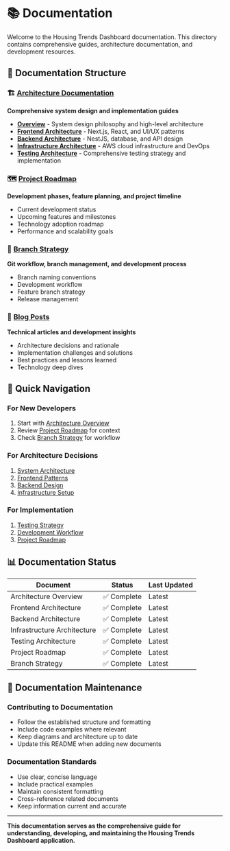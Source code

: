 # 📚 Documentation

Welcome to the Housing Trends Dashboard documentation. This directory contains comprehensive guides, architecture documentation, and development resources.

## 📁 Documentation Structure

### 🏗️ [Architecture Documentation](./architecture/)
**Comprehensive system design and implementation guides**

- **[Overview](./architecture/README.md)** - System design philosophy and high-level architecture
- **[Frontend Architecture](./architecture/FRONTEND.md)** - Next.js, React, and UI/UX patterns
- **[Backend Architecture](./architecture/BACKEND.md)** - NestJS, database, and API design
- **[Infrastructure Architecture](./architecture/INFRASTRUCTURE.md)** - AWS cloud infrastructure and DevOps
- **[Testing Architecture](./architecture/TESTING.md)** - Comprehensive testing strategy and implementation

### 🗺️ [Project Roadmap](./ROADMAP.md)
**Development phases, feature planning, and project timeline**

- Current development status
- Upcoming features and milestones
- Technology adoption roadmap
- Performance and scalability goals

### 🌿 [Branch Strategy](./BRANCH_SUMMARY.md)
**Git workflow, branch management, and development process**

- Branch naming conventions
- Development workflow
- Feature branch strategy
- Release management

### 📝 [Blog Posts](./blog/)
**Technical articles and development insights**

- Architecture decisions and rationale
- Implementation challenges and solutions
- Best practices and lessons learned
- Technology deep dives

## 🎯 Quick Navigation

### For New Developers
1. Start with [Architecture Overview](./architecture/README.md)
2. Review [Project Roadmap](./ROADMAP.md) for context
3. Check [Branch Strategy](./BRANCH_SUMMARY.md) for workflow

### For Architecture Decisions
1. [System Architecture](./architecture/OVERVIEW.md)
2. [Frontend Patterns](./architecture/FRONTEND.md)
3. [Backend Design](./architecture/BACKEND.md)
4. [Infrastructure Setup](./architecture/INFRASTRUCTURE.md)

### For Implementation
1. [Testing Strategy](./architecture/TESTING.md)
2. [Development Workflow](./BRANCH_SUMMARY.md)
3. [Project Roadmap](./ROADMAP.md)

## 📊 Documentation Status

| Document | Status | Last Updated |
|----------|--------|--------------|
| Architecture Overview | ✅ Complete | Latest |
| Frontend Architecture | ✅ Complete | Latest |
| Backend Architecture | ✅ Complete | Latest |
| Infrastructure Architecture | ✅ Complete | Latest |
| Testing Architecture | ✅ Complete | Latest |
| Project Roadmap | ✅ Complete | Latest |
| Branch Strategy | ✅ Complete | Latest |

## 🔄 Documentation Maintenance

### Contributing to Documentation
- Follow the established structure and formatting
- Include code examples where relevant
- Keep diagrams and architecture up to date
- Update this README when adding new documents

### Documentation Standards
- Use clear, concise language
- Include practical examples
- Maintain consistent formatting
- Cross-reference related documents
- Keep information current and accurate

---

**This documentation serves as the comprehensive guide for understanding, developing, and maintaining the Housing Trends Dashboard application.**
